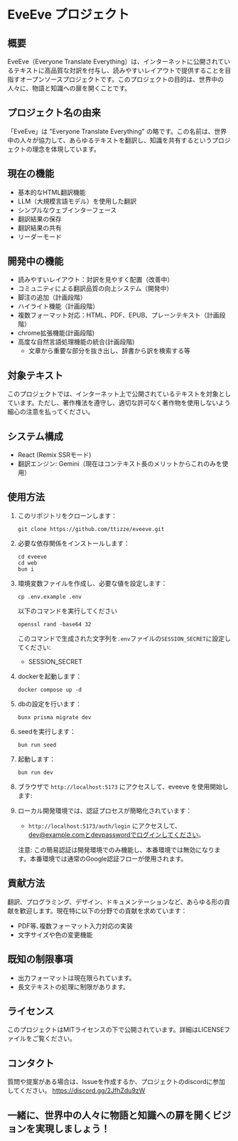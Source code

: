 #  EveEve プロジェクト

## 概要
EveEve（Everyone Translate Everything）は、インターネットに公開されているテキストに高品質な対訳を付与し、読みやすいレイアウトで提供することを目指すオープンソースプロジェクトです。このプロジェクトの目的は、世界中の人々に、物語と知識への扉を開くことです。

## プロジェクト名の由来
「EveEve」は "Everyone Translate Everything" の略です。この名前は、世界中の人々が協力して、あらゆるテキストを翻訳し、知識を共有するというプロジェクトの理念を体現しています。

## 現在の機能
- 基本的なHTML翻訳機能
- LLM（大規模言語モデル）を使用した翻訳
- シンプルなウェブインターフェース
- 翻訳結果の保存
- 翻訳結果の共有
- リーダーモード

## 開発中の機能
- 読みやすいレイアウト：対訳を見やすく配置（改善中）
- コミュニティによる翻訳品質の向上システム（開発中）
- 脚注の追加（計画段階）
- ハイライト機能（計画段階）
- 複数フォーマット対応：HTML、PDF、EPUB、プレーンテキスト（計画段階）
- chrome拡張機能(計画段階)
- 高度な自然言語処理機能の統合(計画段階)
   - 文章から重要な部分を抜き出し、辞書から訳を検索する等

## 対象テキスト
このプロジェクトでは、インターネット上で公開されているテキストを対象としています。ただし、著作権法を遵守し、適切な許可なく著作物を使用しないよう細心の注意を払ってください｡

## システム構成
- React (Remix SSRモード)
- 翻訳エンジン: Gemini（現在はコンテキスト長のメリットからこれのみを使用）

## 使用方法
1. このリポジトリをクローンします：
   ```
   git clone https://github.com/ttizze/eveeve.git
   ```
2. 必要な依存関係をインストールします：
   ```
   cd eveeve
   cd web
   bun i
   ```

3. 環境変数ファイルを作成し、必要な値を設定します：
   ```
   cp .env.example .env
   ```
   以下のコマンドを実行してください
   ```
   openssl rand -base64 32
   ```
   このコマンドで生成された文字列を`.env`ファイルの`SESSION_SECRET`に設定してください:
   - SESSION_SECRET

4. dockerを起動します：
   ```
   docker compose up -d
   ```
5. dbの設定を行います：
   ```
   bunx prisma migrate dev
   ```
6. seedを実行します：
   ```
   bun run seed
   ```
7. 起動します：
   ```
   bun run dev
   ```
6. ブラウザで `http://localhost:5173` にアクセスして、eveeve を使用開始します:
7. ローカル開発環境では、認証プロセスが簡略化されています：
   - `http://localhost:5173/auth/login` にアクセスして、dev@example.comとdevpasswordでログインしてください。

   注意: この簡易認証は開発環境でのみ機能し、本番環境では無効になります。本番環境では通常のGoogle認証フローが使用されます。

## 貢献方法
翻訳、プログラミング、デザイン、ドキュメンテーションなど、あらゆる形の貢献を歓迎します。現在特に以下の分野での貢献を求めています：

- PDF等､複数フォーマット入力対応の実装
- 文字サイズや色の変更機能


## 既知の制限事項
- 出力フォーマットは現在限られています。
- 長文テキストの処理に制限があります。

## ライセンス
このプロジェクトはMITライセンスの下で公開されています。詳細はLICENSEファイルをご覧ください。

## コンタクト
質問や提案がある場合は、Issueを作成するか、プロジェクトのdiscordに参加してください。
https://discord.gg/2JfhZdu9zW

## 一緒に、世界中の人々に物語と知識への扉を開くビジョンを実現しましょう！
